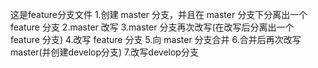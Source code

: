 这是feature分支文件
1.创建 master 分支，并且在 master 分支下分离出一个 feature 分支
2.master 改写
3.master 分支再次改写(在改写后分离出一个 feature 分支)
4.改写 feature 分支
5.向 master 分支合并
6.合并后再次改写 master(并创建develop分支)
7.改写develop分支